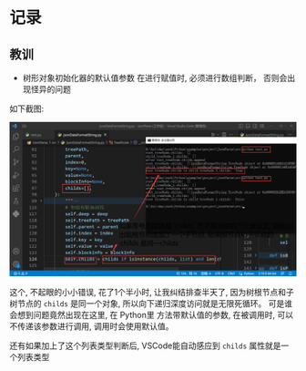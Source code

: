 # 记录

## 教训
- 树形对象初始化器的默认值参数 在进行赋值时, 必须进行数组判断， 否则会出现怪异的问题

如下截图:

![BUG](images/childs_bug.png)

这个, 不起眼的小小错误, 花了1个半小时, 让我纠结排查半天了, 因为树根节点和子树节点的 `childs` 是同一个对象, 所以向下递归深度访问就是无限死循环。
可是谁会想到问题竟然出现在这里, 在 Python里 方法带默认值的参数, 在被调用时, 可以不传递该参数进行调用, 调用时会使用默认值。

还有如果加上了这个列表类型判断后, VSCode能自动感应到 `childs` 属性就是一个列表类型